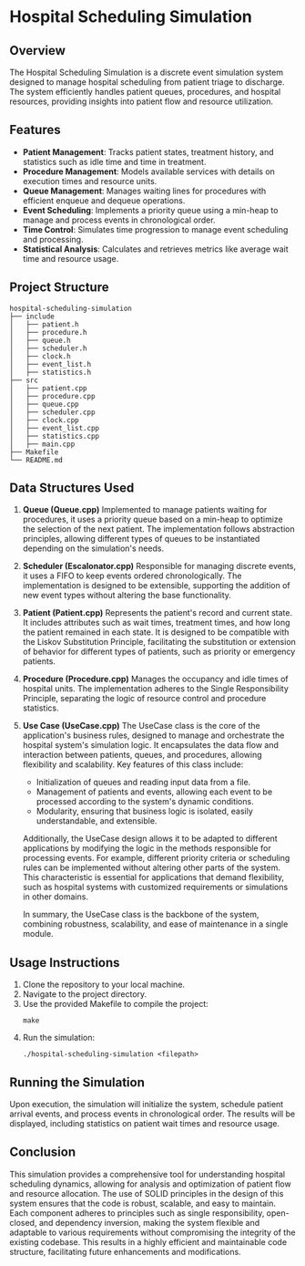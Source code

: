 # Hospital Scheduling Simulation

## Overview
The Hospital Scheduling Simulation is a discrete event simulation system designed to manage hospital scheduling from patient triage to discharge. The system efficiently handles patient queues, procedures, and hospital resources, providing insights into patient flow and resource utilization.

## Features
- **Patient Management**: Tracks patient states, treatment history, and statistics such as idle time and time in treatment.
- **Procedure Management**: Models available services with details on execution times and resource units.
- **Queue Management**: Manages waiting lines for procedures with efficient enqueue and dequeue operations.
- **Event Scheduling**: Implements a priority queue using a min-heap to manage and process events in chronological order.
- **Time Control**: Simulates time progression to manage event scheduling and processing.
- **Statistical Analysis**: Calculates and retrieves metrics like average wait time and resource usage.

## Project Structure
```
hospital-scheduling-simulation
├── include
│   ├── patient.h
│   ├── procedure.h
│   ├── queue.h
│   ├── scheduler.h
│   ├── clock.h
│   ├── event_list.h
│   ├── statistics.h
├── src
│   ├── patient.cpp
│   ├── procedure.cpp
│   ├── queue.cpp
│   ├── scheduler.cpp
│   ├── clock.cpp
│   ├── event_list.cpp
│   ├── statistics.cpp
│   ├── main.cpp
├── Makefile
└── README.md
```

## Data Structures Used
1. **Queue (Queue.cpp)**
   Implemented to manage patients waiting for procedures, it uses a priority queue based on a min-heap to optimize the selection of the next patient. The implementation follows abstraction principles, allowing different types of queues to be instantiated depending on the simulation's needs.

2. **Scheduler (Escalonator.cpp)**
   Responsible for managing discrete events, it uses a FIFO to keep events ordered chronologically. The implementation is designed to be extensible, supporting the addition of new event types without altering the base functionality.

3. **Patient (Patient.cpp)**
   Represents the patient's record and current state. It includes attributes such as wait times, treatment times, and how long the patient remained in each state. It is designed to be compatible with the Liskov Substitution Principle, facilitating the substitution or extension of behavior for different types of patients, such as priority or emergency patients.

4. **Procedure (Procedure.cpp)**
   Manages the occupancy and idle times of hospital units. The implementation adheres to the Single Responsibility Principle, separating the logic of resource control and procedure statistics.

5. **Use Case (UseCase.cpp)**
   The UseCase class is the core of the application's business rules, designed to manage and orchestrate the hospital system's simulation logic. It encapsulates the data flow and interaction between patients, queues, and procedures, allowing flexibility and scalability. Key features of this class include:
   - Initialization of queues and reading input data from a file.
   - Management of patients and events, allowing each event to be processed according to the system's dynamic conditions.
   - Modularity, ensuring that business logic is isolated, easily understandable, and extensible.

   Additionally, the UseCase design allows it to be adapted to different applications by modifying the logic in the methods responsible for processing events. For example, different priority criteria or scheduling rules can be implemented without altering other parts of the system. This characteristic is essential for applications that demand flexibility, such as hospital systems with customized requirements or simulations in other domains.

   In summary, the UseCase class is the backbone of the system, combining robustness, scalability, and ease of maintenance in a single module.

## Usage Instructions
1. Clone the repository to your local machine.
2. Navigate to the project directory.
3. Use the provided Makefile to compile the project:
   ```
   make
   ```
4. Run the simulation:
   ```
   ./hospital-scheduling-simulation <filepath>
   ```

## Running the Simulation
Upon execution, the simulation will initialize the system, schedule patient arrival events, and process events in chronological order. The results will be displayed, including statistics on patient wait times and resource usage.

## Conclusion
This simulation provides a comprehensive tool for understanding hospital scheduling dynamics, allowing for analysis and optimization of patient flow and resource allocation. The use of SOLID principles in the design of this system ensures that the code is robust, scalable, and easy to maintain. Each component adheres to principles such as single responsibility, open-closed, and dependency inversion, making the system flexible and adaptable to various requirements without compromising the integrity of the existing codebase. This results in a highly efficient and maintainable code structure, facilitating future enhancements and modifications.